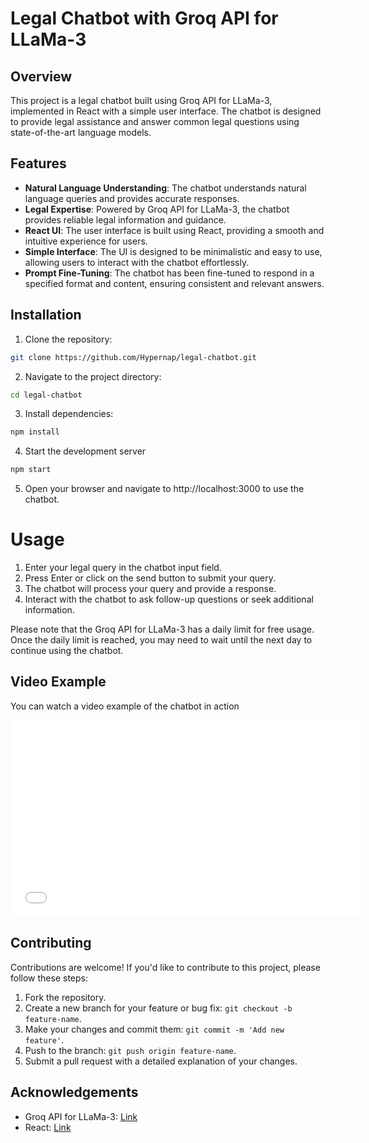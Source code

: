 # Legal Chatbot with Groq API for LLaMa-3

## Overview

This project is a legal chatbot built using Groq API for LLaMa-3, implemented in React with a simple user interface. The chatbot is designed to provide legal assistance and answer common legal questions using state-of-the-art language models.

## Features

- **Natural Language Understanding**: The chatbot understands natural language queries and provides accurate responses.
- **Legal Expertise**: Powered by Groq API for LLaMa-3, the chatbot provides reliable legal information and guidance.
- **React UI**: The user interface is built using React, providing a smooth and intuitive experience for users.
- **Simple Interface**: The UI is designed to be minimalistic and easy to use, allowing users to interact with the chatbot effortlessly.
- **Prompt Fine-Tuning**: The chatbot has been fine-tuned to respond in a specified format and content, ensuring consistent and relevant answers.

## Installation

1. Clone the repository:
```bash
git clone https://github.com/Hypernap/legal-chatbot.git
```

2. Navigate to the project directory:
```bash
cd legal-chatbot
```

3. Install dependencies:
```bash
npm install
```

4. Start the development server
```bash
npm start
```

5. Open your browser and navigate to http://localhost:3000 to use the chatbot.

# Usage

1. Enter your legal query in the chatbot input field.
2. Press Enter or click on the send button to submit your query.
3. The chatbot will process your query and provide a response.
4. Interact with the chatbot to ask follow-up questions or seek additional information.

Please note that the Groq API for LLaMa-3 has a daily limit for free usage. Once the daily limit is reached, you may need to wait until the next day to continue using the chatbot.

## Video Example

You can watch a video example of the chatbot in action
<iframe width="560" height="315" src="[https://www.youtube.com/embed/V1BDQK1lzDM](https://www.youtube.com/watch?v=V1BDQK1lzDM)" frameborder="0" allow="autoplay; encrypted-media" allowfullscreen></iframe>


## Contributing

Contributions are welcome! If you'd like to contribute to this project, please follow these steps:

1. Fork the repository.
2. Create a new branch for your feature or bug fix: `git checkout -b feature-name`.
3. Make your changes and commit them: `git commit -m 'Add new feature'`.
4. Push to the branch: `git push origin feature-name`.
5. Submit a pull request with a detailed explanation of your changes.


## Acknowledgements

- Groq API for LLaMa-3: [Link](https://www.groq.com/)
- React: [Link](https://reactjs.org/)
